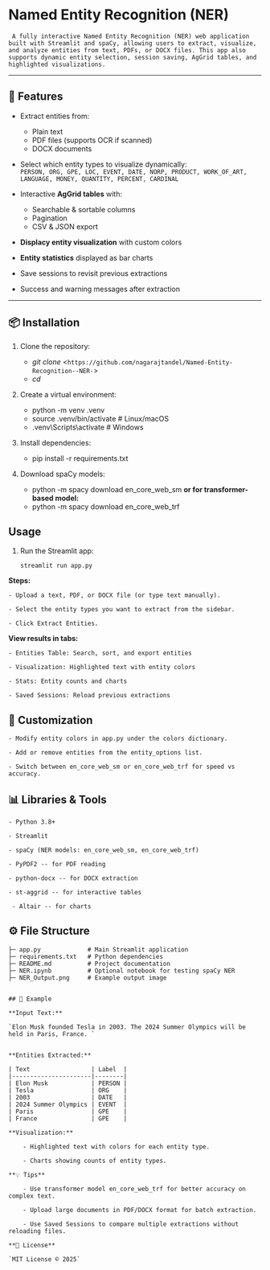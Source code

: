 # Named Entity Recognition (NER) 

` A fully interactive Named Entity Recognition (NER) web application built with Streamlit and spaCy, allowing users to extract, visualize, and analyze entities from text, PDFs, or DOCX files. This app also supports dynamic entity selection, session saving, AgGrid tables, and highlighted visualizations.`

---

## 🚀 Features

- Extract entities from:
  - Plain text  
  - PDF files (supports OCR if scanned)  
  - DOCX documents  

- Select which entity types to visualize dynamically:  
  `PERSON, ORG, GPE, LOC, EVENT, DATE, NORP, PRODUCT, WORK_OF_ART, LANGUAGE, MONEY, QUANTITY, PERCENT, CARDINAL`  

- Interactive **AgGrid tables** with:
  - Searchable & sortable columns  
  - Pagination  
  - CSV & JSON export  

- **Displacy entity visualization** with custom colors  
- **Entity statistics** displayed as bar charts  
- Save sessions to revisit previous extractions  
- Success and warning messages after extraction  

---

## 📦 Installation

1. Clone the repository:

    - *git clone* <`https://github.com/nagarajtandel/Named-Entity-Recognition--NER-`>
    - *cd* <your-repo-folder>


2. Create a virtual environment:

    - python -m venv .venv
    - source .venv/bin/activate    # Linux/macOS
    - .venv\Scripts\activate       # Windows


3. Install dependencies:

    - pip install -r requirements.txt


4. Download spaCy models:

    - python -m spacy download en_core_web_sm
      **or for transformer-based model:** 
    - python -m spacy download en_core_web_trf

## Usage

1. Run the Streamlit app:

   `streamlit run app.py`

**Steps:**

    - Upload a text, PDF, or DOCX file (or type text manually).

    - Select the entity types you want to extract from the sidebar.

    - Click Extract Entities.

**View results in tabs:**

    - Entities Table: Search, sort, and export entities

    - Visualization: Highlighted text with entity colors

    - Stats: Entity counts and charts

    - Saved Sessions: Reload previous extractions

## 🎨 Customization

    - Modify entity colors in app.py under the colors dictionary.

    - Add or remove entities from the entity_options list.

    - Switch between en_core_web_sm or en_core_web_trf for speed vs     accuracy.

## 📊 Libraries & Tools

    - Python 3.8+

    - Streamlit

    - spaCy (NER models: en_core_web_sm, en_core_web_trf)

    - PyPDF2 -- for PDF reading

    - python-docx -- for DOCX extraction

    - st-aggrid -- for interactive tables

     - Altair -- for charts

## ⚙️ File Structure

```text
├─ app.py             # Main Streamlit application
├─ requirements.txt   # Python dependencies
├─ README.md          # Project documentation
├─ NER.ipynb          # Optional notebook for testing spaCy NER
├─ NER_Output.png     # Example output image


## 📝 Example

**Input Text:**

`Elon Musk founded Tesla in 2003. The 2024 Summer Olympics will be held in Paris, France. `  


**Entities Extracted:**

| Text                 | Label  |
|----------------------|--------|
| Elon Musk            | PERSON |
| Tesla                | ORG    |
| 2003                 | DATE   |
| 2024 Summer Olympics | EVENT  |
| Paris                | GPE    |
| France               | GPE    |

**Visualization:**

    - Highlighted text with colors for each entity type.

    - Charts showing counts of entity types.

**💡 Tips**

    - Use transformer model en_core_web_trf for better accuracy on complex text.

    - Upload large documents in PDF/DOCX format for batch extraction.

    - Use Saved Sessions to compare multiple extractions without reloading files.

**📜 License**

`MIT License © 2025`


